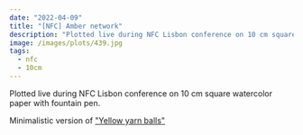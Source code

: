 ```yaml
---
date: "2022-04-09"
title: "[NFC] Amber network"
description: "Plotted live during NFC Lisbon conference on 10 cm square watercolor paper with fountain pen."
image: /images/plots/439.jpg
tags:
  - nfc
  - 10cm
---
```


Plotted live during NFC Lisbon conference on 10 cm square watercolor paper with fountain pen.

Minimalistic version of ["Yellow yarn balls"](/plots/381)
